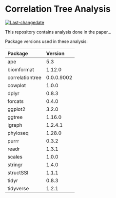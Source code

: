 
<!-- README.md is generated from README.Rmd. Please edit that file -->

# Correlation Tree Analysis

<!-- badges: start -->

[![Last-changedate](https://img.shields.io/badge/last%20change-2019--07--25-yellowgreen.svg)](/commits/master)
<!-- badges: end -->

This repository contains analysis done in the paper…

Package versions used in these analysis:

| Package         | Version    |
| :-------------- | :--------- |
| ape             | 5.3        |
| biomformat      | 1.12.0     |
| correlationtree | 0.0.0.9002 |
| cowplot         | 1.0.0      |
| dplyr           | 0.8.3      |
| forcats         | 0.4.0      |
| ggplot2         | 3.2.0      |
| ggtree          | 1.16.0     |
| igraph          | 1.2.4.1    |
| phyloseq        | 1.28.0     |
| purrr           | 0.3.2      |
| readr           | 1.3.1      |
| scales          | 1.0.0      |
| stringr         | 1.4.0      |
| structSSI       | 1.1.1      |
| tidyr           | 0.8.3      |
| tidyverse       | 1.2.1      |
